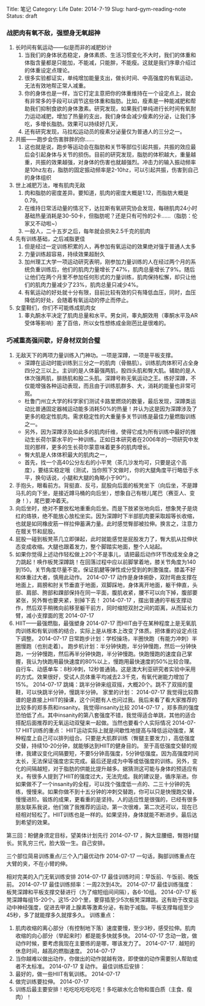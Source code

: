 Title: 笔记
Category: Life
Date: 2014-7-19
Slug: hard-gym-reading-note
Status: draft

### 战肥肉有氧不敌，强塑身无氧超神
1. 长时间有氧运动——似是而非的减肥妙计
    1. 当我们的身体状态稳定，身体素质、生活习惯变化不大时，我们的体重和体脂含量都是只能加，不能减，只能胖，不能瘦。这就是我们序章介绍过的体重设定点理论。
    1. 很多实验都证实，单纯增加能量支出，做长时间、中高强度的有氧运动，无法有效地帮正常人减重。
    1. 你的身体也是一样，当它打定主意把你的体重维持在一个设定点上，就会有非常多的手段可以调节这些体重和脂肪。比如，瘦素是一种能减肥和帮助我们抑制食欲的身体激素。研究发现，如果我们单纯进行长时间有氧耐力运动减肥，增加了热量的支出，我们身体会减少瘦素的分泌，让我们多吃，多增长脂肪。效果可以持续好几天，
    1. 还有研究发现，马拉松运动员的瘦素分泌量仅为普通人的三分之一。
2. 共振——跑步会伤害胖胖的你……
    1. 这也就是说，跑步等运动会在脂肪和关节等部位引起共振，共振的效应最后会引起身体与关节的损伤。目前的研究发现，脂肪的体积越大，重量越重，共振的效果越强，对身体的伤害也就越强烈。冲击力的输入振动频率是10hz左右，脂肪的固定振动频率是2-10hz，可以引起共振，伤害到自己的身体组织
3. 世上减肥万法，唯有肌肉无敌
    1. 肉和脂肪的密度差异。要知道，肌肉的密度大概是1.12，而脂肪大概是0.79。
    1. 在维持日常活动量的情况下，达拉斯有氧研究协会发现，每磅肌肉24小时基础热量消耗是30-50卡，但脂肪呢？还是只有可怜的2卡……（脂肪：伦家又不动啦~）
    1. 一般人，二十五岁之后，每年就会损失2.5千克的肌肉
4. 先有训练基础，之后减脂更佳
    1. 但是经过一定训练积累的人，再参加有氧运动的效果绝对强于普通人太多
    2. 力量训练超容易，持续效果超耐久
    3. 加州理工大学一项运动研究表明，刚参加力量训练的人在经过两个月的系统负重训练后，他们的肌肉力量增长了47%，肌肉总量增长了9%。随后让他们在两个月里不参加任何形式的力量训练，肌肉保持松懈，却只让他们的肌肉力量减少了23%，肌肉总量只减少4%。
    4. 有氧运动的好处就十分有限，目前比较有效的只有降低血压，同时，血压降低的好处，会随着有氧运动的停止而停止。
5. 女童鞋们，你们不可能练成肌肉女
    1. 睾丸酮水平决定了肌肉总量和水平。男女间，睾丸酮效用（睾酮水平及AR受体等影响）差了百倍，所以女性想练成金刚芭比是很难的。

### 巧减重高强间歇，好身材双剑合璧
1. 无敌天下的两项力量训练入门神功。一项是深蹲，一项是平板支撑。
    * 深蹲在运动时能训练到三分之一的肌肉（骨骼肌）。训练肌肉体积可占全身四分之三以上。主训的是人体最强两肌，股四头肌和臀大肌。辅助的是人体次强两肌，腓肠肌和股二头肌。深蹲号称无氧运动之王。练好深蹲，不仅能增强各种运动表现，而且由于训练肌群多、大，消耗的能量也非常可观。
    * 杜鲁门州立大学的科学家们测试卡路里燃烧的数量，最后发现，深蹲类运动比普通固定器械运动能多消耗50%的热量！并认为这是因为深蹲涉及了更多的稳定性肌肉。需求稳定性的大重量多关节训练是最佳力量燃脂训练之一。
    * 另外，因为深蹲涉及如此多的肌肉纤维，使得它成为所有训练中最好的推动生长荷尔蒙水平的一种训练。正如日本研究者在2006年的一项研究中发现的那样，更多的生长荷尔蒙意味着更多的肌肉增长。
    * 臀大肌是人体体积最大的肌肉之一，
    * 首先，找一个高40公分左右的小平凳（茶几沙发均可，只要是这个高度），要结实稳定哦（测试，当你照下文做时，你的大腿角度平行略低于水平，换句话说，小腿和大腿的角略小于90°）。
1. 手抱头，眼看前方。背挺直、反弓，屁股向后面的板凳坐下（向后坐，不是蹲马扎的向下坐，是接近蹲马桶的向后坐），想象自己有根儿尾巴（赛亚人、变身！），尾巴要冲着天。
2. 向后坐时，绝对不要放松地重重向后坐。而是下肢紧张地向后，想象凳子是烧红的烙铁，绝不能放心放松坐实。因为深蹲时下半部肌肉要采取超等长收缩，也就是如同橡皮筋一样拉伸蓄满力量。此时感觉臀部被拉伸。换言之，注意力在髋关节和屁股。
3. 屁股一碰到板凳茶几立即弹起，此时就能感觉是屁股发力了，臀大肌从拉伸状态变成收缩。大腿也跟着发力，整个脚踏实地面，整个人站起。
4. 如果你觉得上述动作轻松做上20个不是事儿，请把最后动作环节改成发全身之力跳起！唤作板凳深蹲跳！在回落过程中应以前脚掌着地，膝关节角度为140到150。关节角度尽量不变。保证肌腱等弹性成分受到的刺激强度。膝盖不好和体重过大者，慎用此动作。
2014-07-17
动作是身体俯卧，双肘弯曲支撑在地面上，肩膀和肘关节垂直于地面，双脚踩地，身体离开地面，躯干伸直，头部、肩部、胯部和踝部保持在同一平面，腹肌收紧，腰不可以向下掉，腹部要紧张，另外臀也要夹紧，别掉下去！
2014-07-17
，摆出普通的平板支撑动作，然后双手稍微向前移至躯干前方，同时缩短双肘之间的距离，从而延长力臂，减小支撑面的宽
2014-07-17
2. HIIT——最强燃脂，最强塑身
2014-07-17
而HIIT由于在某种程度上是无氧肌肉训练和有氧训练的结合，实际上是从根本上改变了体质。把体重的设定点往下调整。
2014-07-17
日常跑步计划：学校操场，半圈快跑（有能力冲刺）半圈慢跑（也别走着）。
跑步机计划：半分钟快跑，半分钟慢跑，然后一分钟快跑，一分钟慢跑，然后再半分钟快跑，半分钟慢跑。快跑慢跑的速度自己掌握，我认为快跑用最快速度的80%以上，慢跑用最快速度的50%比较合理。
自行车、动感单车：8秒冲刺，12秒普通骑。这是澳大利亚研究者实验中采用的方式。效果很好，受试人员体重平均减去2.3千克，有氧代谢能力增加了15%。
2014-07-17
跳绳：跳半分钟来组双摇，大概20个。跳不了双摇的童鞋，可以快跳半分钟，慢跳半分钟。
家里的计划：
2014-07-17
我觉得比较靠谱的是直接上HIIT的操课，这个问题有人也问过我。我后来看了看大家推荐的比较多的郑多燕和insanity。我觉得insanity比较
2014-07-17
，郑多燕的强度恐怕低了点。其中insanity的第八套强度不错，我觉得适合单跳，其他的适合搭配后面推荐的无氧运动双璧来一起做。当然也要看个人实际情况
2014-07-17
HIIT训练的重点：
HIIT运动实际上就是间歇性地提高与降低运动强度，某种程度上自己可以排列组合。只要是大肌群训练（臀腿主要发力），高低强度交替，持续10-20分钟，就能够达到HIIT的健身目的。
至于高低强度交替的规律，我建议变化间隔要短，不要5分钟高强度，5分钟低强度。因为高强度时间太长，无法保证强度忠实完成。最后还是成为中等或低强度的训练。另外，变化的间隔越短，对于脂肪的供能比提升越多。据猜测这可能与身体的预适应有关。有很多人提到了HIIT的强度过大，无法完成。我的建议是，循序渐进。你如果做不了一个insanity的全程，可以找个强度低一点的、二三十分钟的先练，慢慢来。如果你做不到十五分钟的冲刺交替跑，你可以只是快慢跑交替，慢慢进阶。锻炼的成果，更看重的是坚持。人的适应性是很强的，已经有很多朋友联系我说，他们做了我推荐的运动，第一次很难，第二次还可以，现在已经相对轻松了。HIIT训练也是一样的。如果坚持，身体就能不断进步。最后达到希望的效果。

第三回：盼健身须定目标，望美体计划先行
2014-07-17
，胸大显腰细，臀翘衬腿长。贫乳穷三代，脸大毁一生。自己安排。

三个部位简易训练重点/三个入门最优动作
2014-07-17
一句话，胸部训练重点在大臂的夹，不在小臂的伸。

相对完美的入门无氧训练安排
2014-07-17
最佳训练时间：早饭前、午饭前、晚饭前。
2014-07-17
最佳训练频率：一周2次到4次。
2014-07-17
最佳训练强度：板凳深蹲和平板支撑交替进行（为了缩短组间间隔），各6-10组。
2014-07-17
板凳深蹲每组15-20个。这15-20个里，要穿插至少5次板凳深蹲跳。这有助于改变运动中神经强度，促进去甲肾上腺素等激素分泌，有助于减脂。平板支撑每组至少45秒，多了就能撑多久就撑多久。
训练重点：
1. 肌肉收缩的离心部分（有控制地下落）速度要慢，至少3秒，感受拉伸。肌肉收缩的向心部分（举起来时）都是能多快就多快。
2014-07-17
念动一致，做动作时候，要考虑我现在主要练的是哪，哪该发力了。
2014-07-17
. 越短的休息时间，越高的燃脂速度。
2014-07-17
4. 当你越难以做出动作，你做出的动作就越有效，即使做的动作需要别人帮助或者不太标准。
2014-07-17
复动作。
最佳训练后安排：
1. 最好的，做一些HIIT有氧训练。
2014-07-17
2. 做完训练要拉伸。
2014-07-17
3. 训练后最主要安排！吃吃吃吃吃吃吃！多吃碳水化合物和蛋白质（主食、瘦肉）！
